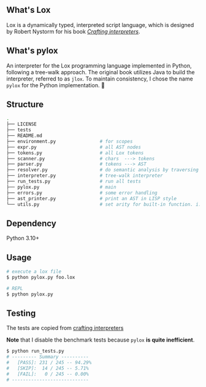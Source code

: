 ## What's Lox

Lox is a dynamically typed, interpreted script language, which is designed by Robert Nystorm for his book [*Crafting interpreters*](https://craftinginterpreters.com/).

## What's pylox

An interpreter for the Lox programming language implemented in Python, following a tree-walk approach. The original book utilizes Java to build the interpreter, referred to as `jlox`. To maintain consistency, I chose the name `pylox` for the Python implementation. 💅

## Structure
```sh
.
├── LICENSE
├── tests
├── README.md
├── environment.py                # for scopes
├── expr.py                       # all AST nodes
├── tokens.py                     # all Lox tokens
├── scanner.py                    # chars  ---> tokens
├── parser.py                     # tokens ---> AST
├── resolver.py                   # do semantic analysis by traversing AST
├── interpreter.py                # tree-walk interpreter
├── run_tests.py                  # run all tests
├── pylox.py                      # main
├── errors.py                     # some error handling
├── ast_printer.py                # print an AST in LISP style
└── utils.py                      # set arity for built-in function. i.e. clock
```
## Dependency
Python 3.10+

## Usage
```sh
# execute a lox file
$ python pylox.py foo.lox

# REPL
$ python pylox.py
```

## Testing
The tests are copied from [crafting interpreters](https://github.com/munificent/craftinginterpreters)

**Note** that I disable the benchmark tests because `pylox` **is quite inefficient**.

```sh
$ python run_tests.py
# --------- Summary ----------
#   [PASS]: 231 / 245 -- 94.29%
#   [SKIP]:  14 / 245 -- 5.71%
#   [FAIL]:   0 / 245 -- 0.00%
# ----------------------------
```

